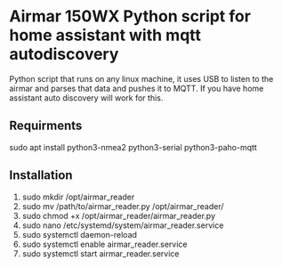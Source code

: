 # Airmar 150WX Python script for home assistant with mqtt autodiscovery

Python script that runs on any linux machine, it uses USB to listen to the airmar and parses that data and pushes it to MQTT. If you have home assistant auto discovery will work for this.

## Requirments

sudo apt install python3-nmea2 python3-serial python3-paho-mqtt

## Installation

1. sudo mkdir /opt/airmar_reader
2. sudo mv /path/to/airmar_reader.py /opt/airmar_reader/
3. sudo chmod +x /opt/airmar_reader/airmar_reader.py
4. sudo nano /etc/systemd/system/airmar_reader.service
5. sudo systemctl daemon-reload
6. sudo systemctl enable airmar_reader.service
7. sudo systemctl start airmar_reader.service
